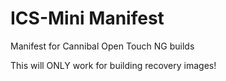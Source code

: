 ICS-Mini Manifest
===============

Manifest for Cannibal Open Touch NG builds

This will ONLY work for building recovery images!
